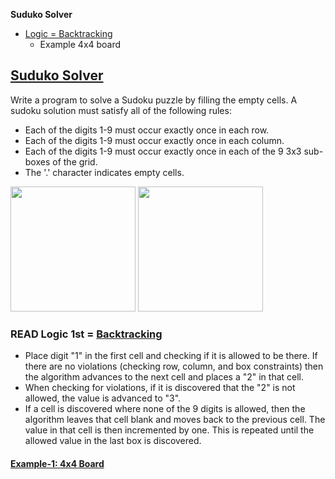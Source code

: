 **Suduko Solver**
- [Logic = Backtracking](#l)
  - Example 4x4 board

## [Suduko Solver](https://leetcode.com/problems/sudoku-solver/)
Write a program to solve a Sudoku puzzle by filling the empty cells. A sudoku solution must satisfy all of the following rules:
- Each of the digits 1-9 must occur exactly once in each row.
- Each of the digits 1-9 must occur exactly once in each column.
- Each of the digits 1-9 must occur exactly once in each of the 9 3x3 sub-boxes of the grid.
- The '.' character indicates empty cells.

<img src=https://upload.wikimedia.org/wikipedia/commons/f/ff/Sudoku-by-L2G-20050714.svg width=200></img>
<img src=https://upload.wikimedia.org/wikipedia/commons/3/31/Sudoku-by-L2G-20050714_solution.svg width=200></img>

<a name=l></a>
### READ Logic 1st = [Backtracking](/DS_Questions/Algorithms/Backtracking)
- Place digit "1" in the first cell and checking if it is allowed to be there. If there are no violations (checking row, column, and box constraints) then the algorithm advances to the next cell and places a "2" in that cell.
- When checking for violations, if it is discovered that the "2" is not allowed, the value is advanced to "3".
- If a cell is discovered where none of the 9 digits is allowed, then the algorithm leaves that cell blank and moves back to the previous cell. The value in that cell is then incremented by one. This is repeated until the allowed value in the last box is discovered.

#### [Example-1: 4x4 Board](4x4Board)
